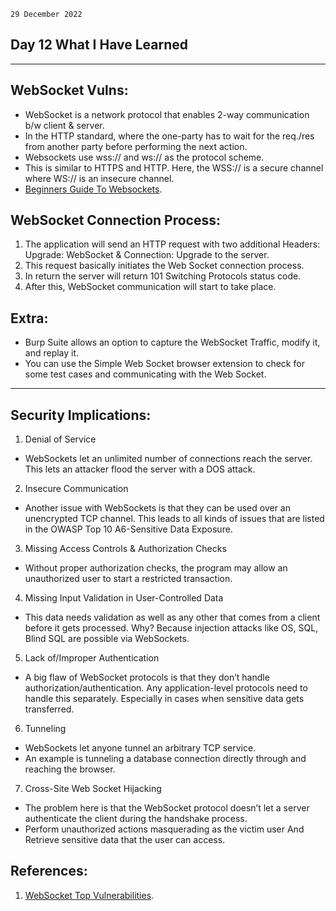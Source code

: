 `29 December 2022`
## **Day 12 What I Have Learned**
***
## **WebSocket Vulns**:
- WebSocket is a network protocol that enables 2-way communication b/w client & server.
- In the HTTP standard, where the one-party has to wait for the req./res from another party before performing the next action.
- Websockets use wss:// and ws:// as the protocol scheme.
- This is similar to HTTPS and HTTP. Here, the WSS:// is a secure channel where WS:// is an insecure channel.
- [Beginners Guide To Websockets](https://www.youtube.com/watch?v=8ARodQ4Wlf4).
## **WebSocket Connection Process**:
1. The application will send an HTTP request with two additional Headers: Upgrade: WebSocket & Connection: Upgrade to the server. 
2. This request basically initiates the Web Socket connection process.
3. In return the server will return 101 Switching Protocols status code.
4. After this, WebSocket communication will start to take place. 
## **Extra**:
- Burp Suite allows an option to capture the WebSocket Traffic, modify it, and replay it.
- You can use the Simple Web Socket browser extension to check for some test cases and communicating with the Web Socket. 
***
## **Security Implications**:
1. Denial of Service 
- WebSockets let an unlimited number of connections reach the server. This lets an attacker flood the server with a DOS attack.
2. Insecure Communication
- Another issue with WebSockets is that they can be used over an unencrypted TCP channel. This leads to all kinds of issues that are listed in the OWASP Top 10 A6-Sensitive Data Exposure.
3. Missing Access Controls & Authorization Checks
- Without proper authorization checks, the program may allow an unauthorized user to start a restricted transaction.
4. Missing Input Validation in User-Controlled Data 
-  This data needs validation as well as any other that comes from a client before it gets processed. Why? Because injection attacks like OS, SQL, Blind SQL are possible via WebSockets.
5. Lack of/Improper Authentication 
- A big flaw of WebSocket protocols is that they don’t handle authorization/authentication. Any application-level protocols need to handle this separately. Especially in cases when sensitive data gets transferred.
6. Tunneling 
- WebSockets let anyone tunnel an arbitrary TCP service.
- An example is tunneling a database connection directly through and reaching the browser.
7. Cross-Site Web Socket Hijacking 
- The problem here is that the WebSocket protocol doesn’t let a server authenticate the client during the handshake process.
- Perform unauthorized actions masquerading as the victim user And Retrieve sensitive data that the user can access.

## **References**:
1. [WebSocket Top Vulnerabilities](https://www.neuralegion.com/blog/websocket-security-top-vulnerabilities/).
